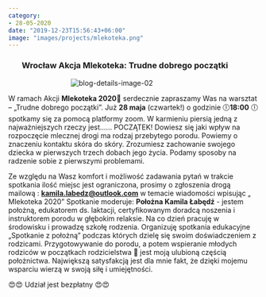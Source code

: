 ```yaml
---
category:
- 28-05-2020
date: "2019-12-23T15:56:43+06:00"
image: "images/projects/mlekoteka.png"
---
```

### &nbsp;&nbsp;&nbsp;&nbsp;&nbsp;&nbsp;&nbsp;Wrocław Akcja Mlekoteka: Trudne dobrego początki

&nbsp;&nbsp;&nbsp;&nbsp;&nbsp;&nbsp;&nbsp;&nbsp;&nbsp;&nbsp;&nbsp;&nbsp;&nbsp;&nbsp;&nbsp;&nbsp;&nbsp;&nbsp;&nbsp;&nbsp;&nbsp;&nbsp;&nbsp;&nbsp;&nbsp;&nbsp;&nbsp;&nbsp;&nbsp;&nbsp;&nbsp;&nbsp;![blog-details-image-02](mlekoteka.png)

W ramach Akcji **Mlekoteka 2020**🍼 serdecznie zapraszamy Was na warsztat – „Trudne dobrego początki”.  Już **28 maja** (czwartek!) o godzinie 🕕**18:00** 🕕 spotkamy się za pomocą platformy zoom.
W karmieniu piersią jedną z najważniejszych rzeczy jest…… POCZĄTEK!
Dowiesz się jaki wpływ na rozpoczęcie mlecznej drogi ma rodzaj przebytego porodu.
Powiemy o znaczeniu kontaktu skóra do skóry.
Zrozumiesz zachowanie swojego dziecka w pierwszych trzech dobach jego życia.
Podamy sposoby na radzenie sobie z pierwszymi problemami.

Ze względu na Wasz komfort i możliwość zadawania pytań w trakcie spotkania ilość miejsc jest ograniczona, prosimy o zgłoszenia drogą mailową : **kamila.labedz@outlook.com** w temacie wiadomości wpisując „ Mlekoteka 2020”
Spotkanie moderuje:
**Położna Kamila Łabędź** - jestem położną, edukatorem ds. laktacji, certyfikowanym doradcą noszenia i instruktorem porodu w głębokim relaksie. Na co dzień pracuję w środowisku i prowadzę szkołę rodzenia. Organizuję spotkania edukacyjne „Spotkanie z położną” podczas których dzielę się swoim doświadczeniem z rodzicami. Przygotowywanie do porodu, a potem wspieranie młodych rodziców w początkach rodzicielstwa 👶 jest moją ulubioną częścią położnictwa. Największą satysfakcją jest dla mnie fakt, że dzięki mojemu wsparciu wierzą w swoją siłę i umiejętności.

😍😍 Udział jest bezpłatny 😍😍 
